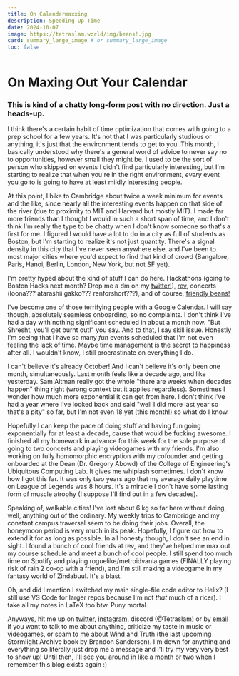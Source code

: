 ```yaml
---
title: On Calendarmaxxing
description: Speeding Up Time
date: 2024-10-07
image: https://tetraslam.world/img/beans!.jpg
card: summary_large_image # or summary_large_image
toc: false
---
```


# On Maxing Out Your Calendar

### This is kind of a chatty long-form post with no direction. Just a heads-up.

I think there's a certain habit of time optimization that comes with going to a prep school for a few years. It's not that I was particularly studious or anything, it's just that the environment tends to get to you. This month, I basically understood why there's a general word of advice to never say no to opportunities, however small they might be. I used to be the sort of person who skipped on events I didn't find particularly interesting, but I'm starting to realize that when you're in the right environment, *every* event you go to is going to have at least mildly interesting people.

At this point, I bike to Cambridge about twice a week minimum for events and the like, since nearly all the interesting events happen on that side of the river (due to proximity to MIT and Harvard but mostly MIT). I made far more friends than I thought I would in such a short span of time, and I don't think I'm really the type to be chatty when I don't know someone so that's a first for me. I figured I would have a lot to do in a city as full of students as Boston, but I'm starting to realize it's not just quantity. There's a signal density in this city that I've never seen anywhere else, and I've been to most major cities where you'd expect to find that kind of crowd (Bangalore, Paris, Hanoi, Berlin, London, New York, but not SF yet).

I'm pretty hyped about the kind of stuff I can do here. Hackathons (going to Boston Hacks next month? Drop me a dm on my [twitter!](https://twitter.com/tetraslam)), [rev](https://rev.school), concerts (loona??? atarashii gakko??? renforshort???), and of course, [friendly beans!](https://lu.ma/beans)

I've become one of those terrifying people with a Google Calendar. I will say though, absolutely seamless onboarding, so no complaints. I don't think I've had a day with nothing significant scheduled in about a month now. "But Shresht, you'll get burnt out!" you say. And to that, I say skill issue. Honestly I'm seeing that I have so many *fun* events scheduled that I'm not even feeling the lack of time. Maybe time management is the secret to happiness after all. I wouldn't know, I still procrastinate on everything I do.

I can't believe it's already October! And I can't believe it's only been one month, simultaneously. Last month feels like a decade ago, and like yesterday. Sam Altman really got the whole "there are weeks when decades happen" thing right (wrong context but it applies regardless). Sometimes I wonder how much more exponential it can get from here. I don't think I've had a year where I've looked back and said "well I did more last year so that's a pity" so far, but I'm not even 18 yet (this month!) so what do I know.

Hopefully I can keep the pace of doing stuff and having fun going exponentially for at least a decade, cause that would be fucking awesome. I finished all my homework in advance for this week for the sole purpose of going to two concerts and playing videogames with my friends. I'm also working on fully homomorphic encryption with my cofounder and getting onboarded at the Dean (Dr. Gregory Abowd) of the College of Engineering's Ubiquitous Computing Lab. It gives me whiplash sometimes. I don't know how I got this far. It was only two years ago that my average daily playtime on League of Legends was 8 hours. It's a miracle I don't have some lasting form of muscle atrophy (I suppose I'll find out in a few decades).

Speaking of, walkable cities! I've lost about 6 kg so far here without doing, well, anything out of the ordinary. My weekly trips to Cambridge and my constant campus traversal seem to be doing their jobs. Overall, the honeymoon period is very much in its peak. Hopefully, I figure out how to extend it for as long as possible. In all honesty though, I don't see an end in sight. I found a bunch of cool friends at rev, and they've helped me max out my course schedule and meet a bunch of cool people. I still spend too much time on Spotify and playing roguelike/metroidvania games (FINALLY playing risk of rain 2 co-op with a friend), and I'm still making a videogame in my fantasy world of Zindabuul. It's a blast.

Oh, and did I mention I switched my main single-file code editor to Helix? (I still use VS Code for larger repos because I'm not *that* much of a ricer). I take all my notes in LaTeX too btw. Puny mortal.

Anyways, hit me up on [twitter](https://twitter.com/tetraslam), [instagram](https://instagram.com/skynovurm), discord (@Tetraslam) or by [email](mailto:bhowmickshresht@gmail.com) if you want to talk to me about anything, criticize my taste in music or videogames, or spam to me about Wind and Truth (the last upcoming Stormlight Archive book by Brandon Sanderson). I'm down for anything and everything so literally just drop me a message and I'll try my very very best to show up! Until then, I'll see you around in like a month or two when I remember this blog exists again :)